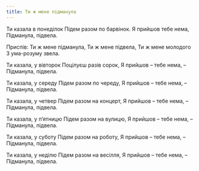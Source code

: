 ```yaml
---
title: Ти ж мене підманула
---
```

Ти казала в понеділок
Підем разом по барвінок.
Я прийшов тебе нема,
Підманула, підвела.

Приспів: Ти ж мене підманула,
Ти ж мене підвела,
Ти ж мене молодого
З ума-розуму звела.

Ти казала, у вівторок
Поцілуєш разів сорок,
Я прийшов – тебе нема, –
Підманула, підвела.

Ти казала, у середу
Підем разом по череду,
Я прийшов – тебе нема, –
Підманула, підвела.

Ти казала, у четвер
Підем разом на концерт,
Я прийшов – тебе нема, –
Підманула, підвела.

Ти казала, у п’ятницю
Підем разом на вулицю,
Я прийшов – тебе нема, –
Підманула, підвела.

Ти казала, у суботу
Підем разом на роботу,
Я прийшов – тебе нема, –
Підманула, підвела.

Ти казала, у неділю
Підем разом на весілля,
Я прийшов – тебе нема, –
Підманула, підвела.
